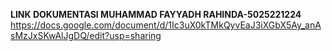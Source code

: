 **LINK DOKUMENTASI MUHAMMAD FAYYADH RAHINDA-5025221224**
https://docs.google.com/document/d/1Ic3uX0kTMkQyvEaJ3iXGbX5Ay_anAsMzJxSKwAlJgDQ/edit?usp=sharing
